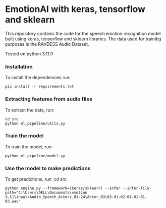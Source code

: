 # EmotionAI with keras, tensorflow and sklearn

This repository contains the code for the speech emotion recognition model built using keras, tensorflow and sklearn libraries. The data used for trainibg purposes is the RAVDESS Audio Dataset.

Tested on python 3.11.0

### Installation
To install the dependencies run:
```
pip install -r requirements.txt
```

### Extracting features from audio files
To extract the data, run:
```
cd src
python ml_pipeline/utils.py
```

### Train the model
To train the model, run:
```
python ml_pipeline/model.py
```

### Use the model to make predictions
To get predictions, run:
cd src 
```
python engine.py --framework=(keras/sklearn) --infer --infer-file-path="C:\Users\DELL\Documents\emotion 3.11\input\Audio_Speech_Actors_01-24\Actor_03\03-01-02-01-01-01-03.wav"
```
